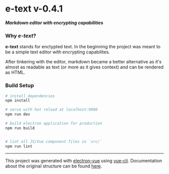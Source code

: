 # e-text v-0.4.1

***Markdown editor with encrypting capabilities***

### Why *e-text*?

**e-text** stands for enctypted text. In the beginning the project was meant to be a simple text editor with encrypting 
capabilites.

After tinkering with the editor, markdown became a better alternative as it's almost as readable as text (or more as it 
gives context) and can be rendered as HTML.

### Build Setup

``` bash
# install dependencies
npm install

# serve with hot reload at localhost:9080
npm run dev

# build electron application for production
npm run build


# lint all JS/Vue component files in `src/`
npm run lint

```

---

This project was generated with [electron-vue](https://github.com/SimulatedGREG/electron-vue) using [vue-cli](https://github.com/vuejs/vue-cli). Documentation about the original structure can be found [here](https://simulatedgreg.gitbooks.io/electron-vue/content/index.html).
